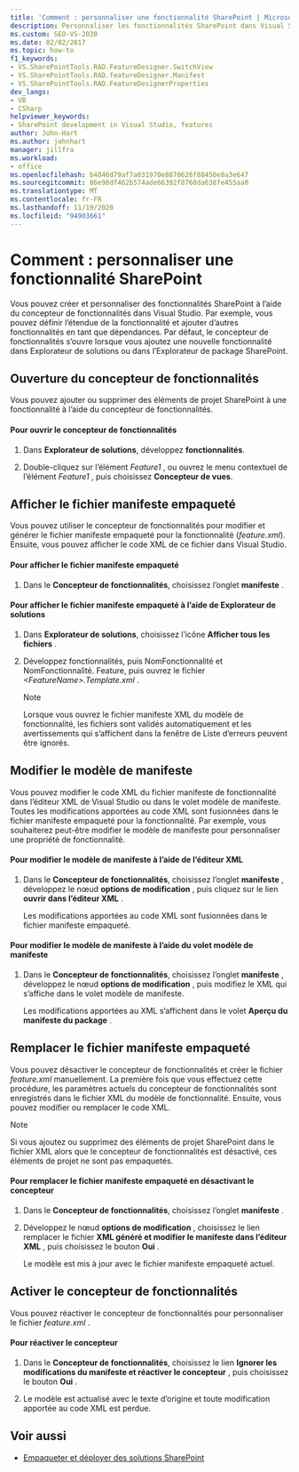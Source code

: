 ```yaml
---
title: 'Comment : personnaliser une fonctionnalité SharePoint | Microsoft Docs'
description: Personnaliser les fonctionnalités SharePoint dans Visual Studio. Le concepteur de fonctionnalités s’ouvre lorsque vous ajoutez une nouvelle fonctionnalité dans Explorateur de solutions ou dans l’Explorateur de package SharePoint.
ms.custom: SEO-VS-2020
ms.date: 02/02/2017
ms.topic: how-to
f1_keywords:
- VS.SharePointTools.RAD.FeatureDesigner.SwitchView
- VS.SharePointTools.RAD.featureDesigner.Manifest
- VS.SharePointTools.RAD.FeatureDesignerProperties
dev_langs:
- VB
- CSharp
helpviewer_keywords:
- SharePoint development in Visual Studio, features
author: John-Hart
ms.author: johnhart
manager: jillfra
ms.workload:
- office
ms.openlocfilehash: b4846d79af7a031970e8870626f88450e8a3e647
ms.sourcegitcommit: 86e98df462b574ade66392f8760da638fe455aa0
ms.translationtype: MT
ms.contentlocale: fr-FR
ms.lasthandoff: 11/19/2020
ms.locfileid: "94903661"
---
```

# <a name="how-to-customize-a-sharepoint-feature"></a>Comment : personnaliser une fonctionnalité SharePoint
  Vous pouvez créer et personnaliser des fonctionnalités SharePoint à l’aide du concepteur de fonctionnalités dans Visual Studio. Par exemple, vous pouvez définir l’étendue de la fonctionnalité et ajouter d’autres fonctionnalités en tant que dépendances. Par défaut, le concepteur de fonctionnalités s’ouvre lorsque vous ajoutez une nouvelle fonctionnalité dans Explorateur de solutions ou dans l’Explorateur de package SharePoint.

## <a name="opening-the-feature-designer"></a>Ouverture du concepteur de fonctionnalités
 Vous pouvez ajouter ou supprimer des éléments de projet SharePoint à une fonctionnalité à l’aide du concepteur de fonctionnalités.

#### <a name="to-open-the-feature-designer"></a>Pour ouvrir le concepteur de fonctionnalités

1. Dans **Explorateur de solutions**, développez **fonctionnalités**.

2. Double-cliquez sur l’élément *Feature1* , ou ouvrez le menu contextuel de l’élément *Feature1* , puis choisissez **Concepteur de vues**.

## <a name="view-the-packaged-manifest-file"></a>Afficher le fichier manifeste empaqueté
 Vous pouvez utiliser le concepteur de fonctionnalités pour modifier et générer le fichier manifeste empaqueté pour la fonctionnalité (*feature.xml*). Ensuite, vous pouvez afficher le code XML de ce fichier dans Visual Studio.

#### <a name="to-view-the-packaged-manifest-file"></a>Pour afficher le fichier manifeste empaqueté

1. Dans le **Concepteur de fonctionnalités**, choisissez l’onglet **manifeste** .

#### <a name="to-view-the-packaged-manifest-file-by-using-solution-explorer"></a>Pour afficher le fichier manifeste empaqueté à l’aide de Explorateur de solutions

1. Dans **Explorateur de solutions**, choisissez l’icône **Afficher tous les fichiers** .

2. Développez fonctionnalités, puis NomFonctionnalité et NomFonctionnalité. Feature, puis ouvrez le fichier *\<FeatureName>.Template.xml* .

    > [!NOTE]
    > Lorsque vous ouvrez le fichier manifeste XML du modèle de fonctionnalité, les fichiers sont validés automatiquement et les avertissements qui s’affichent dans la fenêtre de Liste d’erreurs peuvent être ignorés.

## <a name="change-the-manifest-template"></a>Modifier le modèle de manifeste
 Vous pouvez modifier le code XML du fichier manifeste de fonctionnalité dans l’éditeur XML de Visual Studio ou dans le volet modèle de manifeste. Toutes les modifications apportées au code XML sont fusionnées dans le fichier manifeste empaqueté pour la fonctionnalité. Par exemple, vous souhaiterez peut-être modifier le modèle de manifeste pour personnaliser une propriété de fonctionnalité.

#### <a name="to-change-the-manifest-template-by-using-the-xml-editor"></a>Pour modifier le modèle de manifeste à l’aide de l’éditeur XML

1. Dans le **Concepteur de fonctionnalités**, choisissez l’onglet **manifeste** , développez le nœud **options de modification** , puis cliquez sur le lien **ouvrir dans l’éditeur XML** .

     Les modifications apportées au code XML sont fusionnées dans le fichier manifeste empaqueté.

#### <a name="to-change-the-manifest-template-by-using-the-manifest-template-pane"></a>Pour modifier le modèle de manifeste à l’aide du volet modèle de manifeste

1. Dans le **Concepteur de fonctionnalités**, choisissez l’onglet **manifeste** , développez le nœud **options de modification** , puis modifiez le XML qui s’affiche dans le volet modèle de manifeste.

     Les modifications apportées au XML s’affichent dans le volet **Aperçu du manifeste du package** .

## <a name="overwrite-the-packaged-manifest-file"></a>Remplacer le fichier manifeste empaqueté
 Vous pouvez désactiver le concepteur de fonctionnalités et créer le fichier *feature.xml* manuellement. La première fois que vous effectuez cette procédure, les paramètres actuels du concepteur de fonctionnalités sont enregistrés dans le fichier XML du modèle de fonctionnalité. Ensuite, vous pouvez modifier ou remplacer le code XML.

> [!NOTE]
> Si vous ajoutez ou supprimez des éléments de projet SharePoint dans le fichier XML alors que le concepteur de fonctionnalités est désactivé, ces éléments de projet ne sont pas empaquetés.

#### <a name="to-overwrite-packaged-manifest-file-by-disabling-the-designer"></a>Pour remplacer le fichier manifeste empaqueté en désactivant le concepteur

1. Dans le **Concepteur de fonctionnalités**, choisissez l’onglet **manifeste** .

2. Développez le nœud **options de modification** , choisissez le lien remplacer le fichier **XML généré et modifier le manifeste dans l’éditeur XML** , puis choisissez le bouton **Oui** .

     Le modèle est mis à jour avec le fichier manifeste empaqueté actuel.

## <a name="enable-the-feature-designer"></a>Activer le concepteur de fonctionnalités
 Vous pouvez réactiver le concepteur de fonctionnalités pour personnaliser le fichier *feature.xml* .

#### <a name="to-re-enable-the-designer"></a>Pour réactiver le concepteur

1. Dans le **Concepteur de fonctionnalités**, choisissez le lien **Ignorer les modifications du manifeste et réactiver le concepteur** , puis choisissez le bouton **Oui** .

2. Le modèle est actualisé avec le texte d’origine et toute modification apportée au code XML est perdue.

## <a name="see-also"></a>Voir aussi
- [Empaqueter et déployer des solutions SharePoint](../sharepoint/packaging-and-deploying-sharepoint-solutions.md)
